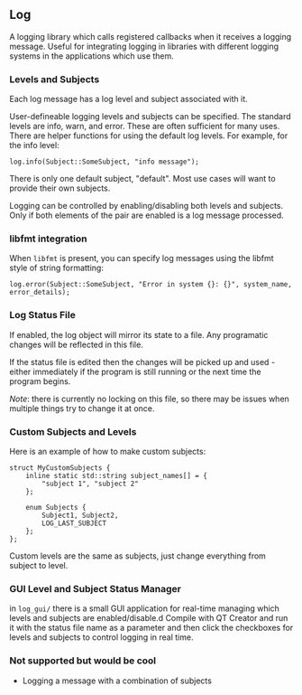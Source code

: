 ## Log

A logging library which calls registered callbacks when it receives a logging message.  Useful for integrating logging in libraries with different logging systems in the applications which use them.


### Levels and Subjects

Each log message has a log level and subject associated with it.

User-defineable logging levels and subjects can be specified.   The standard levels are info, warn, and error.   These are
often sufficient for many uses.   There are helper functions for using the default log levels.  For example, for the info
level:

    log.info(Subject::SomeSubject, "info message");


There is only one default subject, "default".   Most use cases will want to provide their own subjects.

Logging can be controlled by enabling/disabling both levels and subjects.   Only if both elements of the pair are enabled
is a log message processed.   


### libfmt integration

When `libfmt` is present, you can specify log messages using the libfmt style of string formatting:

    log.error(Subject::SomeSubject, "Error in system {}: {}", system_name, error_details);
    
### Log Status File

If enabled, the log object will mirror its state to a file.  Any programatic changes will be reflected in this file.

If the status file is edited then the changes will be picked up and used - either immediately if the program is
still running or the next time the program begins.   

*Note*: there is currently no locking on this file, so there may be issues when multiple things try to change it at once.


### Custom Subjects and Levels
    
Here is an example of how to make custom subjects:
    
    struct MyCustomSubjects {
        inline static std::string subject_names[] = {
            "subject 1", "subject 2"
        };
    
        enum Subjects {
            Subject1, Subject2, 
            LOG_LAST_SUBJECT
        };
    };
    

Custom levels are the same as subjects, just change everything from subject to 
level.


### GUI Level and Subject Status Manager

in `log_gui/` there is a small GUI application for real-time managing which levels and subjects are enabled/disable.d
Compile with QT Creator and run it with the status file name as a parameter and then click the checkboxes for levels
and subjects to control logging in real time.


### Not supported but would be cool

* Logging a message with a combination of subjects
